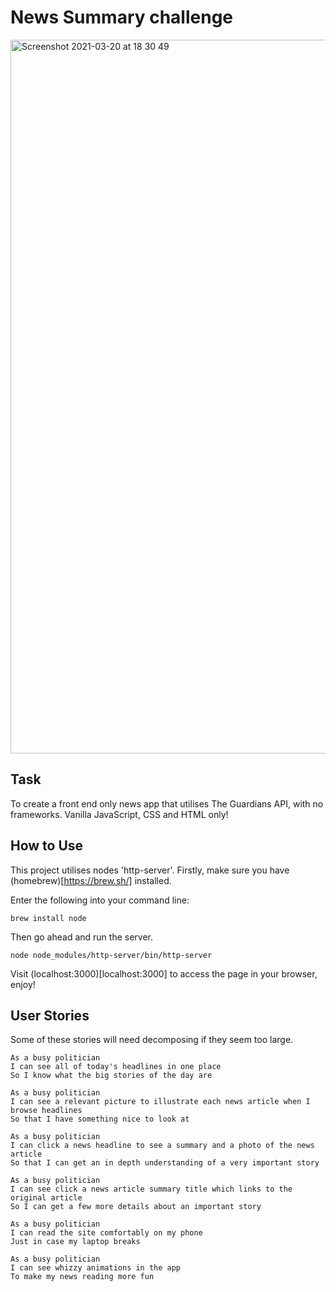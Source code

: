 # News Summary challenge

<img width="1142" alt="Screenshot 2021-03-20 at 18 30 49" src="https://user-images.githubusercontent.com/75075773/111881864-77114c00-89aa-11eb-8426-5eba172d26f0.png">

## Task

To create a front end only news app that utilises The Guardians API, with no frameworks. Vanilla JavaScript, CSS and HTML only!

## How to Use

This project utilises nodes 'http-server'. Firstly, make sure you have (homebrew)[https://brew.sh/] installed.

Enter the following into your command line:

```
brew install node
```
Then go ahead and run the server.
```
node node_modules/http-server/bin/http-server
```

Visit (localhost:3000)[localhost:3000] to access the page in your browser, enjoy!

## User Stories

Some of these stories will need decomposing if they seem too large.

```
As a busy politician
I can see all of today's headlines in one place
So I know what the big stories of the day are
```

```
As a busy politician
I can see a relevant picture to illustrate each news article when I browse headlines
So that I have something nice to look at
```

```
As a busy politician
I can click a news headline to see a summary and a photo of the news article
So that I can get an in depth understanding of a very important story
```

```
As a busy politician
I can see click a news article summary title which links to the original article
So I can get a few more details about an important story
```

```
As a busy politician
I can read the site comfortably on my phone
Just in case my laptop breaks
```

```
As a busy politician
I can see whizzy animations in the app
To make my news reading more fun
```
